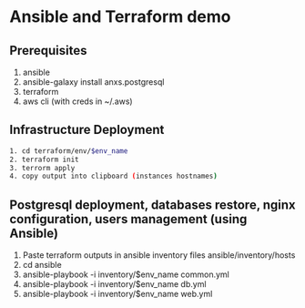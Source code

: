 # Ansible and Terraform demo

## Prerequisites

1. ansible
2. ansible-galaxy install anxs.postgresql
3. terraform
4. aws cli (with creds in ~/.aws)

## Infrastructure Deployment

```bash
1. cd terraform/env/$env_name
2. terraform init
3. terrorm apply
4. copy output into clipboard (instances hostnames)
```
## Postgresql deployment, databases restore, nginx configuration, users management (using Ansible)

1. Paste terraform outputs in ansible inventory files ansible/inventory/hosts
2. cd ansible
3. ansible-playbook -i inventory/$env_name common.yml
4. ansible-playbook -i inventory/$env_name db.yml
5. ansible-playbook -i inventory/$env_name web.yml

